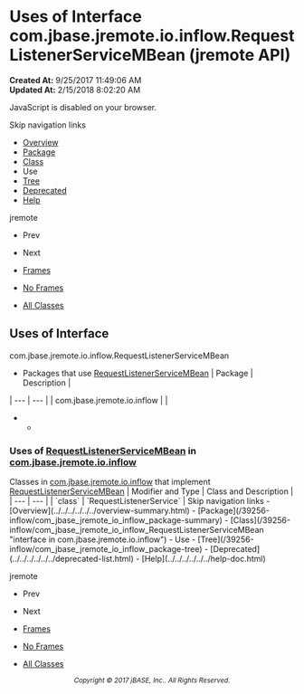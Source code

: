 # Uses of Interface com.jbase.jremote.io.inflow.RequestListenerServiceMBean (jremote   API)

**Created At:** 9/25/2017 11:49:06 AM  
**Updated At:** 2/15/2018 8:02:20 AM  

<script type="text/javascript"><!--
    try {
        if (location.href.indexOf('is-external=true') == -1) {
            parent.document.title="Uses of Interface com.jbase.jremote.io.inflow.RequestListenerServiceMBean (jremote   API)";
        }
    }
    catch(err) {
    }
//--></script><noscript><div>JavaScript is disabled on your browser.</div></noscript><!-- ========= START OF TOP NAVBAR ======= -->
<!--   -->
Skip navigation links
<!--   -->
- [Overview](../../../../../../overview-summary.html)
- [Package](/39256-inflow/com_jbase_jremote_io_inflow_package-summary)
- [Class](/39256-inflow/com_jbase_jremote_io_inflow_RequestListenerServiceMBean "interface in com.jbase.jremote.io.inflow")
- Use
- [Tree](/39256-inflow/com_jbase_jremote_io_inflow_package-tree)
- [Deprecated](../../../../../../deprecated-list.html)
- [Help](../../../../../../help-doc.html)


jremote <br>

- Prev
- Next


- [Frames](../../../../../../index.html?com/jbase/jremote/io/inflow/class-use//39257-class-use/com_jbase_jremote_io_inflow_class-use_RequestListenerServiceMBean)
- [No Frames](/39257-class-use/com_jbase_jremote_io_inflow_class-use_RequestListenerServiceMBean)


- [All Classes](../../../../../../allclasses-noframe.html)


<script type="text/javascript"><!--
  allClassesLink = document.getElementById("allclasses_navbar_top");
  if(window==top) {
    allClassesLink.style.display = "block";
  }
  else {
    allClassesLink.style.display = "none";
  }
  //--></script>
<!--   -->
<!-- ========= END OF TOP NAVBAR ========= -->
## Uses of Interface
com.jbase.jremote.io.inflow.RequestListenerServiceMBean

- <caption><span>Packages that use <a href="/39256-inflow/com_jbase_jremote_io_inflow_RequestListenerServiceMBean" title="interface in com.jbase.jremote.io.inflow">RequestListenerServiceMBean</a></span><span class="tabEnd"> </span></caption>| Package | Description |
| --- | --- |
| com.jbase.jremote.io.inflow |   |
- - <!--   -->
### Uses of [RequestListenerServiceMBean](/39256-inflow/com_jbase_jremote_io_inflow_RequestListenerServiceMBean "interface in com.jbase.jremote.io.inflow") in [com.jbase.jremote.io.inflow](/39256-inflow/com_jbase_jremote_io_inflow_package-summary)


<caption><span>Classes in <a href="/39256-inflow/com_jbase_jremote_io_inflow_package-summary">com.jbase.jremote.io.inflow</a> that implement <a href="/39256-inflow/com_jbase_jremote_io_inflow_RequestListenerServiceMBean" title="interface in com.jbase.jremote.io.inflow">RequestListenerServiceMBean</a></span><span class="tabEnd"> </span></caption>| Modifier and Type | Class and Description |
| --- | --- |
| `class` | `RequestListenerService`  |
<!-- ======= START OF BOTTOM NAVBAR ====== -->
<!--   -->
Skip navigation links
<!--   -->
- [Overview](../../../../../../overview-summary.html)
- [Package](/39256-inflow/com_jbase_jremote_io_inflow_package-summary)
- [Class](/39256-inflow/com_jbase_jremote_io_inflow_RequestListenerServiceMBean "interface in com.jbase.jremote.io.inflow")
- Use
- [Tree](/39256-inflow/com_jbase_jremote_io_inflow_package-tree)
- [Deprecated](../../../../../../deprecated-list.html)
- [Help](../../../../../../help-doc.html)


jremote <br>

- Prev
- Next


- [Frames](../../../../../../index.html?com/jbase/jremote/io/inflow/class-use//39257-class-use/com_jbase_jremote_io_inflow_class-use_RequestListenerServiceMBean)
- [No Frames](/39257-class-use/com_jbase_jremote_io_inflow_class-use_RequestListenerServiceMBean)


- [All Classes](../../../../../../allclasses-noframe.html)


<script type="text/javascript"><!--
  allClassesLink = document.getElementById("allclasses_navbar_bottom");
  if(window==top) {
    allClassesLink.style.display = "block";
  }
  else {
    allClassesLink.style.display = "none";
  }
  //--></script>
<!--   -->
<!-- ======== END OF BOTTOM NAVBAR ======= -->
<small>			<center>			<i>Copyright © 2017 jBASE, Inc.. All Rights Reserved.</i>		</center></small>
